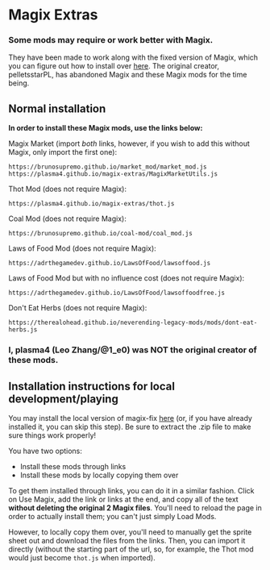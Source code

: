 # Magix Extras
### Some mods may require or work better with Magix.
They have been made to work along with the fixed version of Magix, which you can figure out how to install over [here](https://github.com/plasma4/magix-fix/blob/main/README.md). The original creator, pelletsstarPL, has abandoned Magix and these Magix mods for the time being.

## Normal installation
**In order to install these Magix mods, use the links below:**

Magix Market (import *both* links, however, if you wish to add this without Magix, only import the first one):
```
https://brunosupremo.github.io/market_mod/market_mod.js
https://plasma4.github.io/magix-extras/MagixMarketUtils.js
```
Thot Mod (does not require Magix):
```
https://plasma4.github.io/magix-extras/thot.js
```
Coal Mod (does not require Magix):
```
https://brunosupremo.github.io/coal-mod/coal_mod.js
```
Laws of Food Mod (does not require Magix):
```
https://adrthegamedev.github.io/LawsOfFood/lawsoffood.js
```
Laws of Food Mod but with no influence cost (does not require Magix):
```
https://adrthegamedev.github.io/LawsOfFood/lawsoffoodfree.js
```
Don't Eat Herbs (does not require Magix):
```
https://therealohead.github.io/neverending-legacy-mods/mods/dont-eat-herbs.js
```
### I, plasma4 (Leo Zhang/@1_e0) was NOT the original creator of these mods.
## Installation instructions for local development/playing
You may install the local version of magix-fix [here](https://github.com/plasma4/magix-fix/archive/refs/heads/main.zip) (or, if you have already installed it, you can skip this step). Be sure to extract the .zip file to make sure things work properly!

You have two options:
- Install these mods through links
- Install these mods by locally copying them over

To get them installed through links, you can do it in a similar fashion. Click on Use Magix, add the link or links at the end, and copy all of the text **without deleting the original 2 Magix files**. You'll need to reload the page in order to actually install them; you can't just simply Load Mods.

However, to locally copy them over, you'll need to manually get the sprite sheet out and download the files from the links. Then, you can import it directly (without the starting part of the url, so, for example, the Thot mod would just become `thot.js` when imported).